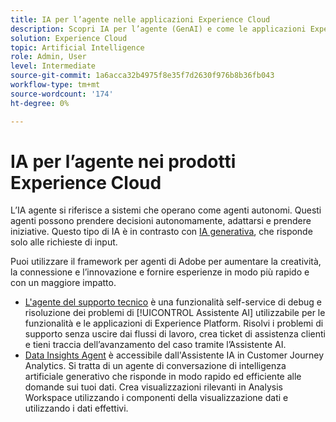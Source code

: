 ```yaml
---
title: IA per l’agente nelle applicazioni Experience Cloud
description: Scopri IA per l’agente (GenAI) e come le applicazioni Experience Cloud utilizzano il framework per l’agente di Adobe.
solution: Experience Cloud
topic: Artificial Intelligence
role: Admin, User
level: Intermediate
source-git-commit: 1a6acca32b4975f8e35f7d2630f976b8b36fb043
workflow-type: tm+mt
source-wordcount: '174'
ht-degree: 0%

---
```


# IA per l’agente nei prodotti Experience Cloud

L’IA agente si riferisce a sistemi che operano come agenti autonomi. Questi agenti possono prendere decisioni autonomamente, adattarsi e prendere iniziative. Questo tipo di IA è in contrasto con [IA generativa](generative-ai.md), che risponde solo alle richieste di input.

Puoi utilizzare il framework per agenti di Adobe per aumentare la creatività, la connessione e l’innovazione e fornire esperienze in modo più rapido e con un maggiore impatto.

* [L&#39;agente del supporto tecnico](https://experienceleague.adobe.com/en/docs/experience-platform/ai-assistant/new-features/customer-support) è una funzionalità self-service di debug e risoluzione dei problemi di [!UICONTROL Assistente AI] utilizzabile per le funzionalità e le applicazioni di Experience Platform. Risolvi i problemi di supporto senza uscire dai flussi di lavoro, crea ticket di assistenza clienti e tieni traccia dell’avanzamento del caso tramite l’Assistente AI.
* [Data Insights Agent](https://experienceleague.adobe.com/en/docs/analytics-platform/using/cja-overview/cja-b2c-overview/data-analysis-ai) è accessibile dall&#39;Assistente IA in Customer Journey Analytics. Si tratta di un agente di conversazione di intelligenza artificiale generativo che risponde in modo rapido ed efficiente alle domande sui tuoi dati. Crea visualizzazioni rilevanti in Analysis Workspace utilizzando i componenti della visualizzazione dati e utilizzando i dati effettivi.


